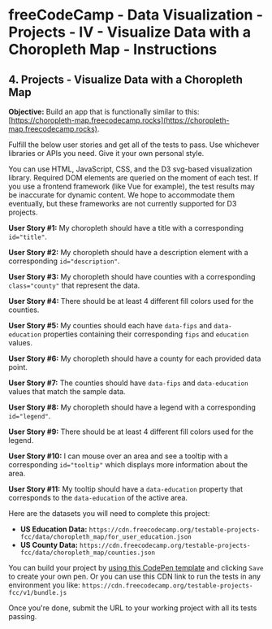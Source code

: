 # freeCodeCamp - Data Visualization - Projects - IV - Visualize Data with a Choropleth Map - Instructions


## 4. Projects - Visualize Data with a Choropleth Map

**Objective:** Build an app that is functionally similar to this: [https://choropleth-map.freecodecamp.rocks](https://choropleth-map.freecodecamp.rocks).

Fulfill the below user stories and get all of the tests to pass. Use whichever libraries or APIs you need. Give it your own personal style.

You can use HTML, JavaScript, CSS, and the D3 svg-based visualization library. Required DOM elements are queried on the moment of each test. If you use a frontend framework (like Vue for example), the test results may be inaccurate for dynamic content. We hope to accommodate them eventually, but these frameworks are not currently supported for D3 projects.

**User Story #1:** My choropleth should have a title with a corresponding `id="title"`.

**User Story #2:** My choropleth should have a description element with a corresponding `id="description"`.

**User Story #3:** My choropleth should have counties with a corresponding `class="county"` that represent the data.

**User Story #4:** There should be at least 4 different fill colors used for the counties.

**User Story #5:** My counties should each have `data-fips` and `data-education` properties containing their corresponding `fips` and `education` values.

**User Story #6:** My choropleth should have a county for each provided data point.

**User Story #7:** The counties should have `data-fips` and `data-education` values that match the sample data.

**User Story #8:** My choropleth should have a legend with a corresponding `id="legend"`.

**User Story #9:** There should be at least 4 different fill colors used for the legend.

**User Story #10:** I can mouse over an area and see a tooltip with a corresponding `id="tooltip"` which displays more information about the area.

**User Story #11:** My tooltip should have a `data-education` property that corresponds to the `data-education` of the active area.

Here are the datasets you will need to complete this project:

  *  **US Education Data:** `https://cdn.freecodecamp.org/testable-projects-fcc/data/choropleth_map/for_user_education.json`
  *  **US County Data:** `https://cdn.freecodecamp.org/testable-projects-fcc/data/choropleth_map/counties.json`

You can build your project by [using this CodePen template](https://codepen.io/pen?template=MJjpwO) and clicking `Save` to create your own pen. Or you can use this CDN link to run the tests in any environment you like: `https://cdn.freecodecamp.org/testable-projects-fcc/v1/bundle.js`

Once you're done, submit the URL to your working project with all its tests passing.


